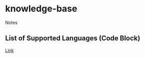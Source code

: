 # knowledge-base
Notes
## List of Supported Languages (Code Block)
[Link](https://prismjs.com/#supported-languages)